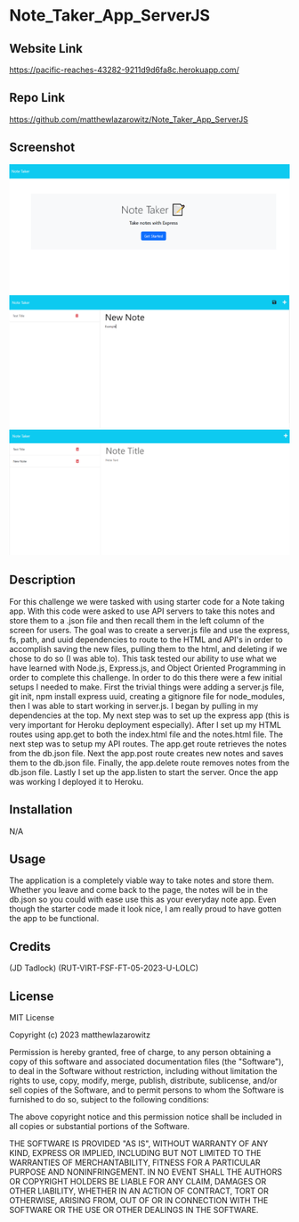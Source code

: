 # Note_Taker_App_ServerJS

## Website Link

 https://pacific-reaches-43282-9211d9d6fa8c.herokuapp.com/

## Repo Link

 https://github.com/matthewlazarowitz/Note_Taker_App_ServerJS

## Screenshot

![Screenshot](challenge10SS1.PNG)
![Screenshot](challenge10SS2.PNG)
![Screenshot](challenge10SS3.PNG)

## Description

For this challenge we were tasked with using starter code for a Note taking app.  With this code were asked to use API servers to take this notes and store them to a .json file and then recall them in the left column of the screen for users.  The goal was to create a server.js file and use the express, fs, path, and uuid dependencies to route to the HTML and API's in order to accomplish saving the new files, pulling them to the html, and deleting if we chose to do so (I was able to).  This task tested our ability to use what we have learned with Node.js, Express.js, and Object Oriented Programming in order to complete this challenge. In order to do this there were a few initial setups I needed to make.  First the trivial things were adding a server.js file, git init, npm install express uuid, creating a gitignore file for node_modules, then I was able to start working in server.js.  I began by pulling in my dependencies at the top.  My next step was to set up the express app (this is very important for Heroku deployment especially).  After I set up my HTML routes using app.get to both the index.html file and the notes.html file.  The next step was to setup my API routes.  The app.get route retrieves the notes from the db.json file.  Next the app.post route creates new notes and saves them to the db.json file. Finally, the app.delete route removes notes from the db.json file.  Lastly I set up the app.listen to start the server.  Once the app was working I deployed it to Heroku. 

## Installation

N/A

## Usage

The application is a completely viable way to take notes and store them.  Whether you leave and come back to the page, the notes will be in the db.json so you could with ease use this as your everyday note app.  Even though the starter code made it look nice, I am really proud to have gotten the app to be functional. 

## Credits

(JD Tadlock)  (RUT-VIRT-FSF-FT-05-2023-U-LOLC)

## License

MIT License

Copyright (c) 2023 matthewlazarowitz

Permission is hereby granted, free of charge, to any person obtaining a copy
of this software and associated documentation files (the "Software"), to deal
in the Software without restriction, including without limitation the rights
to use, copy, modify, merge, publish, distribute, sublicense, and/or sell
copies of the Software, and to permit persons to whom the Software is
furnished to do so, subject to the following conditions:

The above copyright notice and this permission notice shall be included in all
copies or substantial portions of the Software.

THE SOFTWARE IS PROVIDED "AS IS", WITHOUT WARRANTY OF ANY KIND, EXPRESS OR
IMPLIED, INCLUDING BUT NOT LIMITED TO THE WARRANTIES OF MERCHANTABILITY,
FITNESS FOR A PARTICULAR PURPOSE AND NONINFRINGEMENT. IN NO EVENT SHALL THE
AUTHORS OR COPYRIGHT HOLDERS BE LIABLE FOR ANY CLAIM, DAMAGES OR OTHER
LIABILITY, WHETHER IN AN ACTION OF CONTRACT, TORT OR OTHERWISE, ARISING FROM,
OUT OF OR IN CONNECTION WITH THE SOFTWARE OR THE USE OR OTHER DEALINGS IN THE
SOFTWARE.

